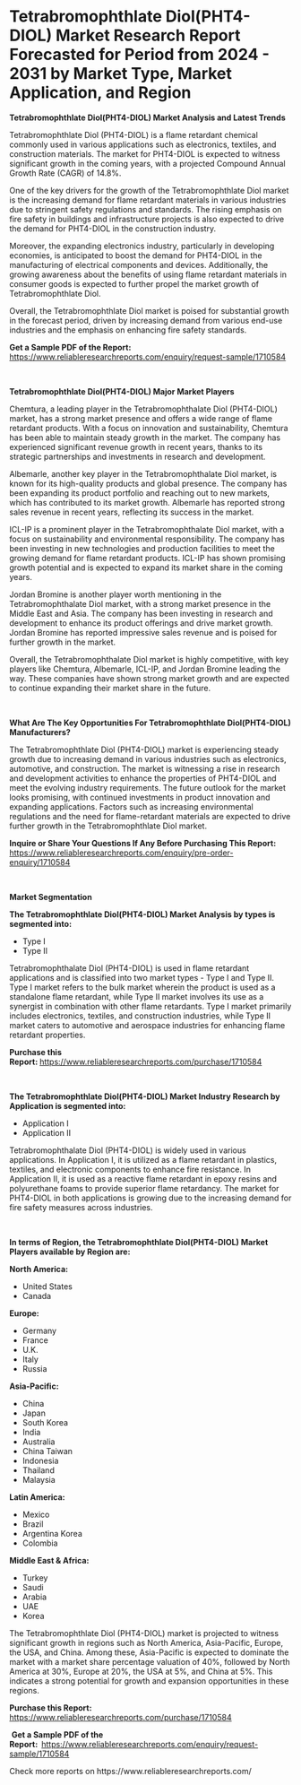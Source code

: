 <p><h1>Tetrabromophthlate Diol(PHT4-DIOL) Market Research Report Forecasted for Period from 2024 -  2031 by Market Type, Market Application, and Region</h1></p><p><strong>Tetrabromophthlate Diol(PHT4-DIOL) Market Analysis and Latest Trends</strong></p>
<p><p>Tetrabromophthlate Diol (PHT4-DIOL) is a flame retardant chemical commonly used in various applications such as electronics, textiles, and construction materials. The market for PHT4-DIOL is expected to witness significant growth in the coming years, with a projected Compound Annual Growth Rate (CAGR) of 14.8%.</p><p>One of the key drivers for the growth of the Tetrabromophthlate Diol market is the increasing demand for flame retardant materials in various industries due to stringent safety regulations and standards. The rising emphasis on fire safety in buildings and infrastructure projects is also expected to drive the demand for PHT4-DIOL in the construction industry.</p><p>Moreover, the expanding electronics industry, particularly in developing economies, is anticipated to boost the demand for PHT4-DIOL in the manufacturing of electrical components and devices. Additionally, the growing awareness about the benefits of using flame retardant materials in consumer goods is expected to further propel the market growth of Tetrabromophthlate Diol.</p><p>Overall, the Tetrabromophthlate Diol market is poised for substantial growth in the forecast period, driven by increasing demand from various end-use industries and the emphasis on enhancing fire safety standards.</p></p>
<p><strong>Get a Sample PDF of the Report:&nbsp;</strong> <a href="https://www.reliableresearchreports.com/enquiry/request-sample/1710584">https://www.reliableresearchreports.com/enquiry/request-sample/1710584</a></p>
<p>&nbsp;</p>
<p><strong>Tetrabromophthlate Diol(PHT4-DIOL) Major Market Players</strong></p>
<p><p>Chemtura, a leading player in the Tetrabromophthalate Diol (PHT4-DIOL) market, has a strong market presence and offers a wide range of flame retardant products. With a focus on innovation and sustainability, Chemtura has been able to maintain steady growth in the market. The company has experienced significant revenue growth in recent years, thanks to its strategic partnerships and investments in research and development.</p><p>Albemarle, another key player in the Tetrabromophthalate Diol market, is known for its high-quality products and global presence. The company has been expanding its product portfolio and reaching out to new markets, which has contributed to its market growth. Albemarle has reported strong sales revenue in recent years, reflecting its success in the market.</p><p>ICL-IP is a prominent player in the Tetrabromophthalate Diol market, with a focus on sustainability and environmental responsibility. The company has been investing in new technologies and production facilities to meet the growing demand for flame retardant products. ICL-IP has shown promising growth potential and is expected to expand its market share in the coming years.</p><p>Jordan Bromine is another player worth mentioning in the Tetrabromophthalate Diol market, with a strong market presence in the Middle East and Asia. The company has been investing in research and development to enhance its product offerings and drive market growth. Jordan Bromine has reported impressive sales revenue and is poised for further growth in the market.</p><p>Overall, the Tetrabromophthalate Diol market is highly competitive, with key players like Chemtura, Albemarle, ICL-IP, and Jordan Bromine leading the way. These companies have shown strong market growth and are expected to continue expanding their market share in the future.</p></p>
<p>&nbsp;</p>
<p><strong>What Are The Key Opportunities For Tetrabromophthlate Diol(PHT4-DIOL) Manufacturers?</strong></p>
<p><p>The Tetrabromophthlate Diol (PHT4-DIOL) market is experiencing steady growth due to increasing demand in various industries such as electronics, automotive, and construction. The market is witnessing a rise in research and development activities to enhance the properties of PHT4-DIOL and meet the evolving industry requirements. The future outlook for the market looks promising, with continued investments in product innovation and expanding applications. Factors such as increasing environmental regulations and the need for flame-retardant materials are expected to drive further growth in the Tetrabromophthlate Diol market.</p></p>
<p><strong>Inquire or Share Your Questions If Any Before Purchasing This Report:</strong> <a href="https://www.reliableresearchreports.com/enquiry/pre-order-enquiry/1710584">https://www.reliableresearchreports.com/enquiry/pre-order-enquiry/1710584</a></p>
<p>&nbsp;</p>
<p><strong>Market Segmentation</strong></p>
<p><strong>The Tetrabromophthlate Diol(PHT4-DIOL) Market Analysis by types is segmented into:</strong></p>
<p><ul><li>Type I</li><li>Type II</li></ul></p>
<p><p>Tetrabromophthalate Diol (PHT4-DIOL) is used in flame retardant applications and is classified into two market types - Type I and Type II. Type I market refers to the bulk market wherein the product is used as a standalone flame retardant, while Type II market involves its use as a synergist in combination with other flame retardants. Type I market primarily includes electronics, textiles, and construction industries, while Type II market caters to automotive and aerospace industries for enhancing flame retardant properties.</p></p>
<p><strong>Purchase this Report:&nbsp;</strong><a href="https://www.reliableresearchreports.com/purchase/1710584">https://www.reliableresearchreports.com/purchase/1710584</a></p>
<p>&nbsp;</p>
<p><strong>The Tetrabromophthlate Diol(PHT4-DIOL) Market Industry Research by Application is segmented into:</strong></p>
<p><ul><li>Application I</li><li>Application II</li></ul></p>
<p><p>Tetrabromophthalate Diol (PHT4-DIOL) is widely used in various applications. In Application I, it is utilized as a flame retardant in plastics, textiles, and electronic components to enhance fire resistance. In Application II, it is used as a reactive flame retardant in epoxy resins and polyurethane foams to provide superior flame retardancy. The market for PHT4-DIOL in both applications is growing due to the increasing demand for fire safety measures across industries.</p></p>
<p>&nbsp;</p>
<p><strong>In terms of Region, the Tetrabromophthlate Diol(PHT4-DIOL) Market Players available by Region are:</strong></p>
<p>
    <p> <strong> North America: </strong>
        <ul>
            <li>United States</li>
            <li>Canada</li>
        </ul>
        </p> 
    <p> <strong> Europe: </strong>
        <ul>
            <li>Germany</li>
            <li>France</li>
            <li>U.K.</li>
            <li>Italy</li>
            <li>Russia</li>
        </ul>
        </p> 
    <p> <strong> Asia-Pacific: </strong>
        <ul>
            <li>China</li>
            <li>Japan</li>
            <li>South Korea</li>
            <li>India</li>
            <li>Australia</li>
            <li>China Taiwan</li>
            <li>Indonesia</li>
            <li>Thailand</li>
            <li>Malaysia</li>
        </ul>
        </p> 
    <p> <strong> Latin America: </strong>
        <ul>
            <li>Mexico</li>
            <li>Brazil</li>
            <li>Argentina Korea</li>
            <li>Colombia</li>
        </ul>
        </p> 
    <p> <strong> Middle East & Africa: </strong>
        <ul>
            <li>Turkey</li>
            <li>Saudi</li>
            <li>Arabia</li>
            <li>UAE</li>
            <li>Korea</li>
        </ul>
    </p>
    </p>
<p><p>The Tetrabromophthlate Diol (PHT4-DIOL) market is projected to witness significant growth in regions such as North America, Asia-Pacific, Europe, the USA, and China. Among these, Asia-Pacific is expected to dominate the market with a market share percentage valuation of 40%, followed by North America at 30%, Europe at 20%, the USA at 5%, and China at 5%. This indicates a strong potential for growth and expansion opportunities in these regions.</p></p>
<p><strong>Purchase this Report: </strong><a href="https://www.reliableresearchreports.com/purchase/1710584">https://www.reliableresearchreports.com/purchase/1710584</a></p>
<p>&nbsp;<strong>Get a Sample PDF of the Report:&nbsp;&nbsp;</strong><a href="https://www.reliableresearchreports.com/enquiry/request-sample/1710584">https://www.reliableresearchreports.com/enquiry/request-sample/1710584</a></p>
<p><strong></strong></p>
<p>Check more reports on https://www.reliableresearchreports.com/</p>